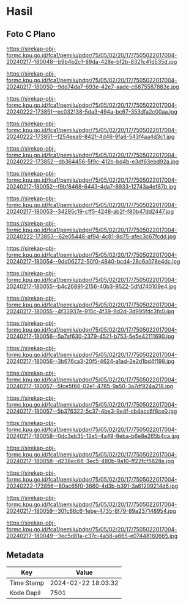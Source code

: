 # Hasil

## Foto C Plano

https://sirekap-obj-formc.kpu.go.id/fca1/pemilu/pdpr/75/05/02/20/17/7505022017004-20240217-180048--b9b4b2c1-89da-428e-bf2b-8321c41d535d.jpg

https://sirekap-obj-formc.kpu.go.id/fca1/pemilu/pdpr/75/05/02/20/17/7505022017004-20240217-180050--9dd74da7-693e-42e7-aade-c6875587883e.jpg

https://sirekap-obj-formc.kpu.go.id/fca1/pemilu/pdpr/75/05/02/20/17/7505022017004-20240222-173851--ec032138-5da3-494a-bc67-353dfa2c00aa.jpg

https://sirekap-obj-formc.kpu.go.id/fca1/pemilu/pdpr/75/05/02/20/17/7505022017004-20240222-173851--f254eea9-8421-4d46-9fa8-543f4aa4d3c1.jpg

https://sirekap-obj-formc.kpu.go.id/fca1/pemilu/pdpr/75/05/02/20/17/7505022017004-20240222-173852--db364456-5f9c-412b-bd4b-e3df63ebd92a.jpg

https://sirekap-obj-formc.kpu.go.id/fca1/pemilu/pdpr/75/05/02/20/17/7505022017004-20240217-180052--f9bf8468-6443-4da7-8933-12743a4ef87b.jpg

https://sirekap-obj-formc.kpu.go.id/fca1/pemilu/pdpr/75/05/02/20/17/7505022017004-20240217-180053--34295c19-cff5-4248-ab2f-f80b47dd2447.jpg

https://sirekap-obj-formc.kpu.go.id/fca1/pemilu/pdpr/75/05/02/20/17/7505022017004-20240222-173853--62e05448-af94-4c81-8d75-afec3c67fcdd.jpg

https://sirekap-obj-formc.kpu.go.id/fca1/pemilu/pdpr/75/05/02/20/17/7505022017004-20240217-180054--9dd06272-50f0-4840-bcd4-28c6a078e4dc.jpg

https://sirekap-obj-formc.kpu.go.id/fca1/pemilu/pdpr/75/05/02/20/17/7505022017004-20240217-180055--b4c26891-2156-40b3-9522-5dfd740109e4.jpg

https://sirekap-obj-formc.kpu.go.id/fca1/pemilu/pdpr/75/05/02/20/17/7505022017004-20240217-180055--4f33937e-915c-4f39-9d2d-3d995fdc3fc0.jpg

https://sirekap-obj-formc.kpu.go.id/fca1/pemilu/pdpr/75/05/02/20/17/7505022017004-20240217-180056--5a7af630-2379-4521-b753-5e5e42111690.jpg

https://sirekap-obj-formc.kpu.go.id/fca1/pemilu/pdpr/75/05/02/20/17/7505022017004-20240217-180056--3b676ca3-20f5-4624-a1ad-2e2d1bd4f198.jpg

https://sirekap-obj-formc.kpu.go.id/fca1/pemilu/pdpr/75/05/02/20/17/7505022017004-20240217-180057--5fce5f66-02e1-4785-9a50-3a7df924a218.jpg

https://sirekap-obj-formc.kpu.go.id/fca1/pemilu/pdpr/75/05/02/20/17/7505022017004-20240217-180057--5b376322-5c37-4be3-9e4f-cb4acc6f8ce0.jpg

https://sirekap-obj-formc.kpu.go.id/fca1/pemilu/pdpr/75/05/02/20/17/7505022017004-20240217-180058--0dc3eb35-12e5-4a49-8eba-b6e8e265b4ca.jpg

https://sirekap-obj-formc.kpu.go.id/fca1/pemilu/pdpr/75/05/02/20/17/7505022017004-20240217-180058--d238ec66-3ec5-480b-9a10-ff22fcf5828e.jpg

https://sirekap-obj-formc.kpu.go.id/fca1/pemilu/pdpr/75/05/02/20/17/7505022017004-20240222-173856--80ac65f0-3660-4d3b-b391-3a61209214d6.jpg

https://sirekap-obj-formc.kpu.go.id/fca1/pemilu/pdpr/75/05/02/20/17/7505022017004-20240217-180059--301c86c6-1ebe-4735-8f79-89a237148954.jpg

https://sirekap-obj-formc.kpu.go.id/fca1/pemilu/pdpr/75/05/02/20/17/7505022017004-20240217-180049--3ec5d81a-c37c-4a58-a665-e07448180665.jpg


## Metadata

| Key        | Value               |
| ---------- | ------------------- |
| Time Stamp | 2024-02-22 18:03:32 |
| Kode Dapil | 7501                |



